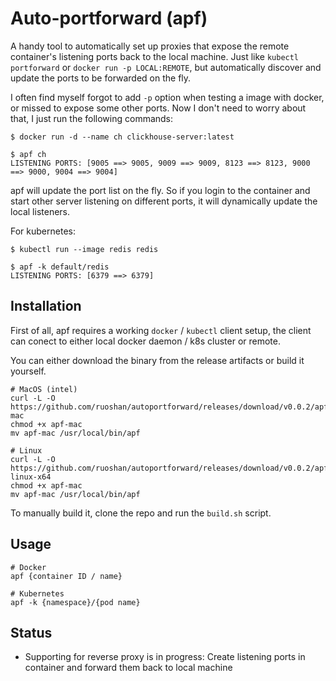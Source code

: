 # Auto-portforward (apf)

A handy tool to automatically set up proxies that expose the remote container's listening ports
back to the local machine. Just like `kubectl portforward` or `docker run -p LOCAL:REMOTE`, but
automatically discover and update the ports to be forwarded on the fly.

I often find myself forgot to add `-p` option when testing a image with docker, or missed to
expose some other ports. Now I don't need to worry about that, I just run the following commands:

```
$ docker run -d --name ch clickhouse-server:latest

$ apf ch
LISTENING PORTS: [9005 ==> 9005, 9009 ==> 9009, 8123 ==> 8123, 9000 ==> 9000, 9004 ==> 9004]
```

apf will update the port list on the fly. So if you login to the container and start other
server listening on different ports, it will dynamically update the local listeners.

For kubernetes:

```
$ kubectl run --image redis redis

$ apf -k default/redis
LISTENING PORTS: [6379 ==> 6379]
```

## Installation

First of all, apf requires a working `docker` / `kubectl` client setup, the client can conect to either
local docker daemon / k8s cluster or remote.

You can either download the binary from the release artifacts or build it yourself.

```
# MacOS (intel)
curl -L -O https://github.com/ruoshan/autoportforward/releases/download/v0.0.2/apf-mac
chmod +x apf-mac
mv apf-mac /usr/local/bin/apf

# Linux
curl -L -O https://github.com/ruoshan/autoportforward/releases/download/v0.0.2/apf-linux-x64
chmod +x apf-mac
mv apf-mac /usr/local/bin/apf
```

To manually build it, clone the repo and run the `build.sh` script.

## Usage

```
# Docker
apf {container ID / name}

# Kubernetes
apf -k {namespace}/{pod name}
```

## Status

- Supporting for reverse proxy is in progress: Create listening ports in container and forward them back to local machine
